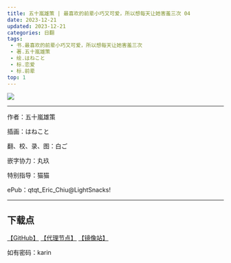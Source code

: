 ```yaml
---
title: 五十嵐雄策 | 最喜欢的前辈小巧又可爱，所以想每天让她害羞三次 04
date: 2023-12-21
updated: 2023-12-21
categories: 日翻
tags: 
 - 书.最喜欢的前辈小巧又可爱，所以想每天让她害羞三次
 - 著.五十嵐雄策
 - 绘.はねこと
 - 标.恋爱
 - 标.前辈
top: 1
---
```


![](https://mirror.ghproxy.com/https://raw.githubusercontent.com/qtqtEricChiu/LightSnacks/master/pages/source/23/12/21/karin/cover.jpg)

---

作者：五十嵐雄策

插画：はねこと



翻、校、录、图：白ご

嵌字协力：丸玖

特别指导：猫猫

ePub：qtqt_Eric_Chiu@LightSnacks!

---

## 下载点

[【GitHub】](https://raw.githubusercontent.com/qtqtEricChiu/LightSnacks/master/pages/source/23/12/21/karin/%5B%E4%BA%94%E5%8D%81%E5%B5%90%E9%9B%84%E7%AD%96%5D.%E6%9C%80%E5%96%9C%E6%AC%A2%E7%9A%84%E5%89%8D%E8%BE%88%E5%B0%8F%E5%B7%A7%E5%8F%88%E5%8F%AF%E7%88%B1%EF%BC%8C%E6%89%80%E4%BB%A5%E6%83%B3%E6%AF%8F%E5%A4%A9%E8%AE%A9%E5%A5%B9%E5%AE%B3%E7%BE%9E%E4%B8%89%E6%AC%A1.%5B04%5D.epub) [【代理节点】](https://mirror.ghproxy.com/https://github.com/qtqtEricChiu/LightSnacks/raw/master/pages/source/23/11/25/saika/%5B%E6%A9%98%E5%85%AC%E5%8F%B8%5D%E5%9B%BD%E7%8E%8B%E7%9A%84%E6%B1%82%E5%A9%9A%5B05%5D%E7%9C%9F%E8%B5%AD%E7%9A%84%E8%B4%A4%E8%80%85.epub) [【镜像站】](https://raw.nuaa.cf/qtqtEricChiu/LightSnacks/master/pages/source/23/11/25/saika/%5B%E6%A9%98%E5%85%AC%E5%8F%B8%5D%E5%9B%BD%E7%8E%8B%E7%9A%84%E6%B1%82%E5%A9%9A%5B05%5D%E7%9C%9F%E8%B5%AD%E7%9A%84%E8%B4%A4%E8%80%85.epub)

如有密码：karin